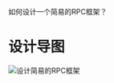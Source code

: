 如何设计一个简易的RPC框架？

# 设计导图

![设计简易的RPC框架](https://iblog-zihua.oss-cn-beijing.aliyuncs.com/%E8%AE%BE%E8%AE%A1%E7%AE%80%E6%98%93%E7%9A%84RPC%E6%A1%86%E6%9E%B6_1586879638329.png?x-oss-process=style/iBlog)